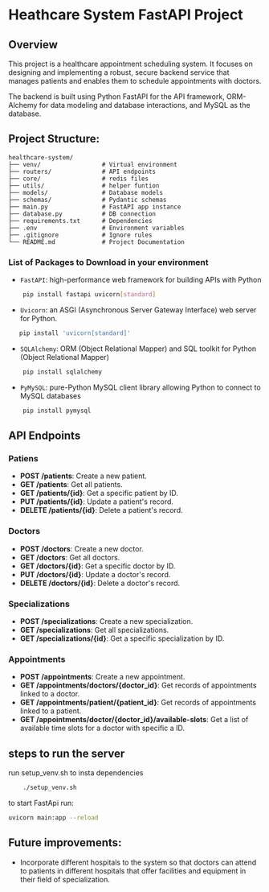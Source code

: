 # Heathcare System FastAPI Project

## Overview

This project is a healthcare appointment scheduling system. It focuses on designing and implementing a robust, secure backend service that manages patients and enables them to schedule appointments with doctors.

The backend is built using Python FastAPI for the API framework, ORM-Alchemy for data modeling and database interactions, and MySQL as the database.

## Project Structure:

    healthcare-system/
    ├── venv/                 # Virtual environment
    ├── routers/              # API endpoints
    ├── core/                 # redis files
    ├── utils/                # helper funtion
    ├── models/               # Database models
    ├── schemas/              # Pydantic schemas
    ├── main.py               # FastAPI app instance
    ├── database.py           # DB connection
    ├── requirements.txt      # Dependencies
    ├── .env                  # Environment variables
    ├── .gitignore            # Ignore rules
    └── README.md             # Project Documentation


### List of Packages to Download in your environment


- `FastAPI`: high-performance web framework for building APIs with Python

```bash
    pip install fastapi uvicorn[standard]
```

 - `Uvicorn`: an ASGI (Asynchronous Server Gateway Interface) web server for Python.
 ```bash
    pip install 'uvicorn[standard]'
```


- `SQLAlchemy`: ORM (Object Relational Mapper) and SQL toolkit for Python (Object Relational Mapper)

```bash
    pip install sqlalchemy
```

- `PyMySQL`: pure-Python MySQL client library allowing Python to connect to MySQL databases

```bash
    pip install pymysql
```



## API Endpoints


### Patiens

- **POST /patients**: Create a new patient.
- **GET /patients**: Get all patients.
- **GET /patients/{id}**: Get a specific patient by ID.
- **PUT /patients/{id}**: Update a patient's record.
- **DELETE /patients/{id}**: Delete a patient's record.

### Doctors

- **POST /doctors**: Create a new doctor.
- **GET /doctors**: Get all doctors.
- **GET /doctors/{id}**: Get a specific doctor by ID.
- **PUT /doctors/{id}**: Update a doctor's record.
- **DELETE /doctors/{id}**: Delete a doctor's record.

### Specializations

- **POST /specializations**: Create a new specialization.
- **GET /specializations**: Get all specializations.
- **GET /specializations/{id}**: Get a specific specialization by ID.

### Appointments

- **POST /appointments**: Create a new appointment.
- **GET /appointments/doctors/{doctor_id}**: Get records of appointments linked to a doctor.
- **GET /appointments/patient/{patient_id}**: Get records of appointments linked to a patient.
- **GET /appointments/doctor/{doctor_id}/available-slots**: Get a list of available time slots for a doctor with specific a ID.




## steps to run the server

run setup_venv.sh to insta dependencies
```bash
    ./setup_venv.sh
```

to start FastApi run:
```bash
uvicorn main:app --reload
```


## Future improvements:

- Incorporate different hospitals to the system so that doctors can attend to patients in different hospitals that offer facilities and equipment in their field of specialization.
